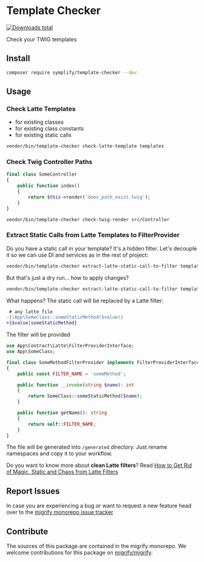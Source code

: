 # Template Checker

[![Downloads total](https://img.shields.io/packagist/dt/symplify/template-checker.svg?style=flat-square)](https://packagist.org/packages/symplify/template-checker/stats)

Check your TWIG templates

## Install

```bash
composer require symplify/template-checker --dev
```

## Usage

### Check Latte Templates

- for existing classes
- for existing class constants
- for existing static calls

```bash
vendor/bin/template-checker check-latte-template templates
```

### Check Twig Controller Paths

```php
final class SomeController
{
    public function index()
    {
        return $this->render('does_path_exist.twig');
    }
}
```

```bash
vendor/bin/template-checker check-twig-render src/Controller
```

### Extract Static Calls from Latte Templates to FilterProvider

Do you have a static call in your template? It's a hidden filter. Let's decouple it so we can use DI and services as in the rest of project:

```bash
vendor/bin/template-checker extract-latte-static-call-to-filter templates
```

But that's just a dry run... how to apply changes?

```bash
vendor/bin/template-checker extract-latte-static-call-to-filter templates --fix
```

What happens? The static call will be replaced by a Latte filter:

```diff
 # any latte file
-{\App\SomeClass::someStaticMethod($value)}
+{$value|someStaticMethod}
```

The filter will be provided

```php
use App\Contract\Latte\FilterProviderInterface;
use App\SomeClass;

final class SomeMethodFilterProvider implements FilterProviderInterface
{
    public const FILTER_NAME = 'someMethod';

    public function __invoke(string $name): int
    {
        return SomeClass::someStaticMethod($name);
    }

    public function getName(): string
    {
        return self::FILTER_NAME;
    }
}
```

The file will be generated into `/generated` directory. Just rename namespaces and copy it to your workflow.

Do you want to know more about **clean Latte filters**? Read [How to Get Rid of Magic, Static and Chaos from Latte Filters](https://tomasvotruba.com/blog/2020/08/17/how-to-get-rid-of-magic-static-and-chaos-from-latte-filters/)

## Report Issues

In case you are experiencing a bug or want to request a new feature head over to the [migrify monorepo issue tracker](https://github.com/migrify/migrify/issues)

## Contribute

The sources of this package are contained in the migrify monorepo. We welcome contributions for this package on [migrify/migrify](https://github.com/migrify/migrify).
